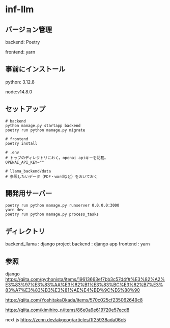 # inf-llm

## バージョン管理

backend: Poetry

frontend: yarn

## 事前にインストール

python: 3.12.8

node:v14.8.0

## セットアップ

```
# backend
python manage.py startapp backend
poetry run python manage.py migrate

# frontend
poetry install

# .env
# トップのディレクトリにおく。openai apiキーを記載。
OPENAI_API_KEY=""

# llama_backend/data
# 参照したいデータ（PDF・wordなど）をおいておく
```

## 開発用サーバー

```
poetry run python manage.py runserver 0.0.0.0:3000
yarn dev
poetry run python manage.py process_tasks
```

## ディレクトリ
backend_llama : django project
backend : django app
frontend : yarn

## 参照
django
https://qiita.com/pythonista/items/19613663ef7bb3c57d4f#%E3%82%A2%E3%83%97%E3%83%AA%E3%82%B1%E3%83%BC%E3%82%B7%E3%83%A7%E3%83%B3%E3%81%AE%E4%BD%9C%E6%88%90

https://qiita.com/YoshitakaOkada/items/570c025cf235062649c8

https://qiita.com/kimihiro_n/items/86e0a9e619720e57ecd8

next.js
https://zenn.dev/akgcog/articles/1f25938ada06c5
